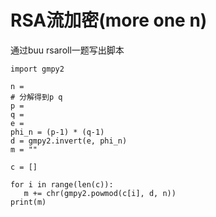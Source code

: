 # RSA流加密(more one n)
 通过buu rsaroll一题写出脚本

 ```
import gmpy2

n = 
# 分解得到p q
p = 
q = 
e = 
phi_n = (p-1) * (q-1)
d = gmpy2.invert(e, phi_n)
m = ""

c = []

for i in range(len(c)):
    m += chr(gmpy2.powmod(c[i], d, n))
print(m)


 ```